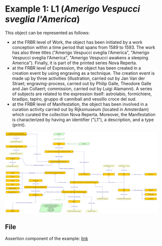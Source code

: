 # Example 1: L1 (*Amerigo Vespucci sveglia l'America*)
This object can be represented as follows:
* at the FRBR level of Work, the object has been initiated by a work conception within a time period that spans from 1589 to 1593. The work has also three titles ("Amerigo Vespucci sveglia l'America", "Amerigo Vespucci sveglia l'America", "Amerigo Vespucci awakens a sleeping America"). Finally, it is part of the printed series Nova Reperta.
* at the FRBR level of Expression, the object has been created in a creation event by using engraving as a technique. The creation event is made up by three activities (illustration, carried out by Jan Van der Straet; engraving-process, carried out by Philip Galle, Theodore Galle and Jan Collaert; commission, carried out by Luigi Alamanni). A series of subjects are related to the expression itself: astrolabio, formichiere, bradipo, tapiro, gruppo di cannibali and vessillo croce del sud.
* at the FRBR level of Manifestation, the object has been involved in a curation activity carried out by Rijksmuseum (located in Amsterdam) which curated the collection Nova Reperta. Moreover, the Manifestation is characterized by having an identifier ("L1"), a description, and a type (print).

![Simplified diagram of the scenario described.](./diagrams/example-01.png)

## File
Assertion component of the example: [link](Abox.ttl)
